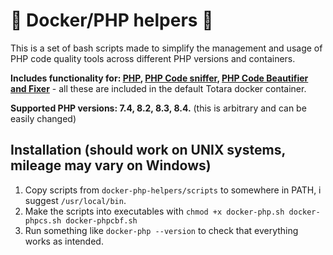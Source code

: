 # 🐋 Docker/PHP helpers 🐘

This is a set of bash scripts made to simplify the management and usage of PHP code quality tools across different PHP versions and containers.

**Includes functionality for: [PHP](https://www.php.net/), [PHP Code sniffer](https://github.com/squizlabs/PHP_CodeSniffer), [PHP Code Beautifier and Fixer](https://phpqa.io/projects/phpcbf.html)** - all these are included in the default Totara docker container.

**Supported PHP versions: 7.4, 8.2, 8.3, 8.4.** (this is arbitrary and can be easily changed)

## Installation (should work on UNIX systems, mileage may vary on Windows)

1. Copy scripts from `docker-php-helpers/scripts` to somewhere in PATH, i suggest `/usr/local/bin`.
2. Make the scripts into executables with `chmod +x docker-php.sh docker-phpcs.sh docker-phpcbf.sh`
3. Run something like `docker-php --version` to check that everything works as intended.
